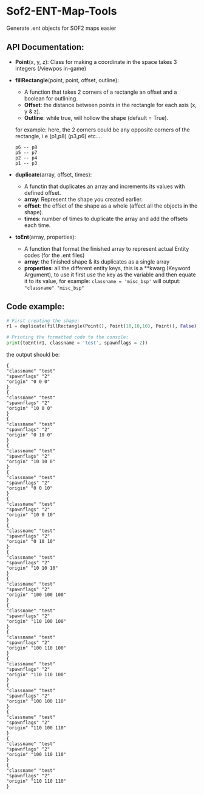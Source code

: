 # Sof2-ENT-Map-Tools
Generate .ent objects for SOF2 maps easier

## API Documentation:
- **Point**(x, y, z):
  Class for making a coordinate in the space takes 3 integers (/viewpos in-game)

- **fillRectangle**(point, point, offset, outline):
  * A function that takes 2 corners of a rectangle an offset and a boolean for outlining.
  * **Offset**: the distance between points in the rectangle for each axis (x, y & z).
  * **Outline**: while true, will hollow the shape (default = True).
    
  for example:
    here, the 2 corners could be any opposite corners of the rectangle, i.e (p1,p8) (p3,p6) etc....
    ```
    p6 -- p8
    p5 -- p7
    p2 -- p4
    p1 -- p3
    ```
    
 - **duplicate**(array, offset, times):
    * A functin that duplicates an array and increments its values with defined offset.
    * **array**: Represent the shape you created earlier.
    * **offset**: the offset of the shape as a whole (affect all the objects in the shape).
    * **times**: number of times to duplicate the array and add the offsets each time.
  
  
 - **toEnt**(array, properties):
    * A function that format the finished array to represent actual Entity codes (for the .ent files)
    * **array**: the finished shape & its duplicates as a single array
    * **properties**: all the different entity keys, this is a \**kwarg (Keyword Argument), to use it first use the key as the variable and then equate it to its value, for example:
    `classname = 'misc_bsp'` will output: `"classname" "misc_bsp"`

## Code example:
```python
# First creating the shape:
r1 = duplicate(fillRectangle(Point(), Point(10,10,10), Point(), False), Point(100,100,100), 2)

# Printing the formatted code to the console:
print(toEnt(r1, classname = 'test', spawnflags = 2))
```
the output should be:
```
{
"classname" "test"
"spawnflags" "2"
"origin" "0 0 0"
}
{
"classname" "test"
"spawnflags" "2"
"origin" "10 0 0"
}
{
"classname" "test"
"spawnflags" "2"
"origin" "0 10 0"
}
{
"classname" "test"
"spawnflags" "2"
"origin" "10 10 0"
}
{
"classname" "test"
"spawnflags" "2"
"origin" "0 0 10"
}
{
"classname" "test"
"spawnflags" "2"
"origin" "10 0 10"
}
{
"classname" "test"
"spawnflags" "2"
"origin" "0 10 10"
}
{
"classname" "test"
"spawnflags" "2"
"origin" "10 10 10"
}
{
"classname" "test"
"spawnflags" "2"
"origin" "100 100 100"
}
{
"classname" "test"
"spawnflags" "2"
"origin" "110 100 100"
}
{
"classname" "test"
"spawnflags" "2"
"origin" "100 110 100"
}
{
"classname" "test"
"spawnflags" "2"
"origin" "110 110 100"
}
{
"classname" "test"
"spawnflags" "2"
"origin" "100 100 110"
}
{
"classname" "test"
"spawnflags" "2"
"origin" "110 100 110"
}
{
"classname" "test"
"spawnflags" "2"
"origin" "100 110 110"
}
{
"classname" "test"
"spawnflags" "2"
"origin" "110 110 110"
}
```

